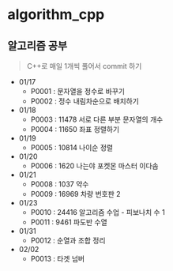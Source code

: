 # algorithm_cpp

## 알고리즘 공부

> C++로 매일 1개씩 풀어서 commit 하기

- 01/17
  - P0001 : 문자열을 정수로 바꾸기
  - P0002 : 정수 내림차순으로 배치하기
- 01/18
  - P0003 : 11478 서로 다른 부분 문자열의 개수
  - P0004 : 11650 좌표 정렬하기
- 01/19
  - P0005 : 10814 나이순 정렬
- 01/20
  - P0006 : 1620 나는야 포켓몬 마스터 이다솜
- 01/21
  - P0008 : 1037 약수
  - P0009 : 16969 차량 번호판 2
- 01/23
  - P0010 : 24416 알고리즘 수업 - 피보나치 수 1
  - P0011 : 9461 파도반 수열
- 01/31
  - P0012 : 순열과 조합 정리
- 02/02
  - P0013 : 타겟 넘버
